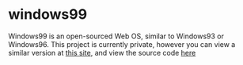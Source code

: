 # windows99

Windows99 is an open-sourced Web OS, similar to Windows93 or Windows96. This project is currently private, however you can view a similar version at [this site](https://itspablo.glitch.me), and view the source code [here](https://glitch.com/edit/#!/itspablo)
